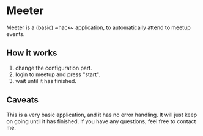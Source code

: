 # Meeter

Meeter is a (basic) ~hack~ application, to automatically attend to meetup events.

## How it works
1) change the configuration part.
2) login to meetup and press "start".
3) wait until it has finished.

## Caveats
This is a very basic application, and it has no error handling. It will just keep on going until it has finished. If you have any questions, feel free to contact me.